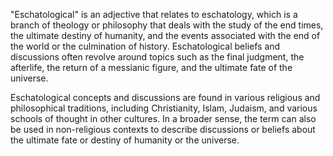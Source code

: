"Eschatological" is an adjective that relates to eschatology, which is a branch of theology or philosophy that deals with the study of the end times, the ultimate destiny of humanity, and the events associated with the end of the world or the culmination of history. Eschatological beliefs and discussions often revolve around topics such as the final judgment, the afterlife, the return of a messianic figure, and the ultimate fate of the universe.

Eschatological concepts and discussions are found in various religious and philosophical traditions, including Christianity, Islam, Judaism, and various schools of thought in other cultures. In a broader sense, the term can also be used in non-religious contexts to describe discussions or beliefs about the ultimate fate or destiny of humanity or the universe.